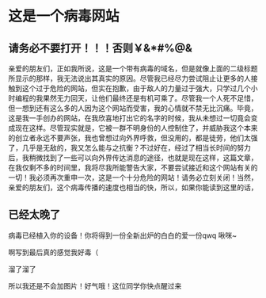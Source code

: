 # 这是一个病毒网站

## 请务必不要打开！！！否则￥&*#%@&

亲爱的朋友们，正如我所说，这是一个带有病毒的域名，但是就像上面的二级标题所显示的那样，我无法说出其真实的原因。尽管我已经尽力尝试阻止让更多的人接触到这个过于危险的网站，但实在抱歉，由于敌人的力量过于强大，只学过几个小时编程的我果然无力回天，让他们最终还是有机可乘了。尽管我一个人死不足惜，但一想到还有这么多的人因为这个网站而受害，我的心情就不禁无比沉痛。毕竟，这是我一手创办的网站，在我欣喜地打出它的名字的时候，我从未想过一切竟会变成现在这样。尽管现实就是，它被一群不明身份的人控制住了，并威胁我这个本来的创立者永远不要声张，我也曾想过向外界呼救，但没用的，都是徒劳，他们太强了，几乎是无敌的，我又怎么能与之抗衡？不过好在，经过了相当长时间的努力后，我稍微找到了一些可以向外界传达消息的途径，也就是现在这样，这篇文章，在我仅剩不多的时间里，我将尽我所能警告大家，不要尝试接近和这个网站有关的一切！我必须再次重申一次，这是一个十分危险的网站！请务必立刻关闭！当然，亲爱的朋友们，这个病毒传播的速度也相当的快，所以，如果你能读到这里的话，

## 已经太晚了

病毒已经植入你的设备！你将得到一份全新出炉的白白的爱一份qwq 啾咪~


啊写到最后真的感觉我好毒（

溜了溜了

所以我还是不会加图片！好气哦！这位同学你快点醒过来
